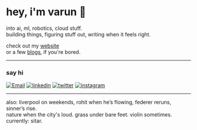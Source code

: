 # hey, i'm varun 👋

into ai, ml, robotics, cloud stuff.  
building things, figuring stuff out, writing when it feels right.

check out my [website](https://portfolio-woad-eight-25.vercel.app/)  
or a few [blogs](https://hashnode.com/@varunnarsana), if you're bored.

---

### say hi

[![Email](https://img.shields.io/badge/email-grey?style=flat&logo=gmail&logoColor=white)](mailto:varunvn353@gmail.com)
[![linkedin](https://img.shields.io/badge/linkedin-blue?style=flat&logo=linkedin&logoColor=white)](https://linkedin.com/in/varunnarsana)
[![twitter](https://img.shields.io/badge/twitter-1DA1F2?style=flat&logo=twitter&logoColor=white)](https://x.com/varunnarsana)
[![instagram](https://img.shields.io/badge/instagram-E4405F?style=flat&logo=instagram&logoColor=white)](https://www.instagram.com/varunnarsana/)

---

also: liverpool on weekends, rohit when he’s flowing, federer reruns, sinner’s rise.  
nature when the city's loud. grass under bare feet. violin sometimes. currently: sitar.  
